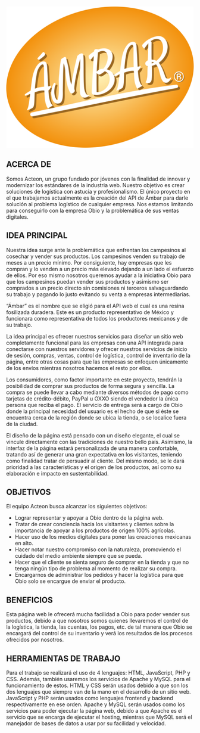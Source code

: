 ![Ámbar](./resources/Ámbar.png "Logo de Ámbar.")
## ACERCA DE
Somos Acteon, un grupo fundado por jóvenes con la finalidad de innovar y modernizar los estándares de la industria web. Nuestro objetivo es crear soluciones de logística con astucia y profesionalismo. El único proyecto en el que trabajamos actualmente es la creación del API de Ámbar para darle solución al problema logístico de cualquier empresa. Nos estamos limitando para conseguirlo con la empresa Obio y la problemática de sus ventas digitales.

## IDEA PRINCIPAL 
Nuestra idea surge ante la problemática que enfrentan los campesinos al cosechar y vender sus productos. Los campesinos venden su trabajo de meses a un precio mínimo. Por consiguiente, hay empresas que les compran y lo venden a un precio más elevado dejando a un lado el esfuerzo de ellos. Por eso mismo nosotros queremos ayudar a la iniciativa Obio para que los campesinos puedan vender sus productos y asimismo ser comprados a un precio directo sin comisiones ni terceros salvaguardando su trabajo y pagando lo justo evitando su venta a empresas intermediarias.

“Ámbar” es el nombre que se eligió para el API web el cual es una resina fosilizada duradera. Este es un producto representativo de México y funcionara como representativa de todos los productores mexicanos y de su trabajo.

La idea principal es ofrecer nuestros servicios para diseñar un sitio web completamente funcional para las empresas con una API integrada para conectarse con nuestros servidores y ofrecer nuestros servicios de inicio de sesión, compras, ventas, control de logística, control de inventario de la página, entre otras cosas para que las empresas se enfoquen únicamente de los envíos mientras nosotros hacemos el resto por ellos.

Los consumidores, como factor importante en este proyecto, tendrán la posibilidad de comprar sus productos de forma segura y sencilla.  La compra se puede llevar a cabo mediante diversos métodos de pago como tarjetas de crédito-débito, PayPal u OXXO siendo el vendedor la única persona que reciba el pago. El servicio de entrega será a cargo de Obio donde la principal necesidad del usuario es el hecho de que si éste se encuentra cerca de la región donde se ubica la tienda, o se localice fuera de la ciudad.

El diseño de la página está pensado con un diseño elegante, el cual se vincule directamente con las tradiciones de nuestro bello país. Asimismo, la interfaz de la página estará personalizada de una manera confortable, tratando así de generar una gran expectativa en los visitantes, teniendo como finalidad tratar de persuadir al cliente. Del mismo modo, se le dará prioridad a las características y el origen de los productos, así como su elaboración e impacto en sustentabilidad.

## OBJETIVOS 
El equipo Acteon busca alcanzar los siguientes objetivos:
- Lograr representar y apoyar a Obio dentro de la página web.
- Tratar de crear conciencia hacia los visitantes y clientes sobre la importancia de apoyar a los productos de origen 100% agrícolas.
- Hacer uso de los medios digitales para poner las creaciones mexicanas en alto.
- Hacer notar nuestro compromiso con la naturaleza, promoviendo el cuidado del medio ambiente siempre que se pueda.
- Hacer que el cliente se sienta seguro de comprar en la tienda y que no tenga ningún tipo de problema al momento de realizar su compra.
- Encargarnos de administrar los pedidos y hacer la logística para que Obio solo se encargue de enviar el producto.

## BENEFICIOS
Esta página web le ofrecerá mucha facilidad a Obio para poder vender sus productos, debido a que nosotros somos quienes llevaremos el control de la logística, la tienda, las cuentas, los pagos, etc. de tal manera que Obio se encargará del control de su inventario y verá los resultados de los procesos ofrecidos por nosotros.

## HERRAMIENTAS DE TRABAJO
Para el trabajo se realizará el uso de 4 lenguajes: HTML, JavaScript, PHP y CSS. Además, también usaremos los servicios de Apache y MySQL para el funcionamiento de estos.
HTML y CSS serán usados debido a que son los dos lenguajes que siempre van de la mano en el desarrollo de un sitio web. JavaScript y PHP serán usados como lenguajes frontend y backend respectivamente en ese orden.
Apache y MySQL serán usados como los servicios para poder ejecutar la página web, debido a que Apache es el servicio que se encarga de ejecutar el hosting, mientras que MySQL será el manejador de bases de datos a usar por su facilidad y velocidad.
